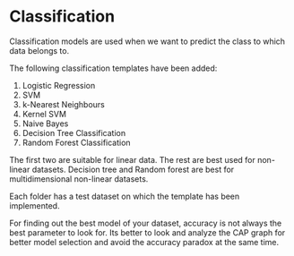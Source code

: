 # Classification

Classification models are used when we want to predict the class to which data belongs to.

The following classification templates have been added:
1. Logistic Regression
2. SVM
3. k-Nearest Neighbours
4. Kernel SVM
5. Naive Bayes
6. Decision Tree Classification
7. Random Forest Classification

The first two are suitable for linear data. The rest are best used for non-linear datasets. Decision tree and Random forest are best for multidimensional
non-linear datasets. 

Each folder has a test dataset on which the template has been implemented.

For finding out the best model of your dataset, accuracy is not always the best parameter to look for. Its better to look and analyze the CAP graph for better model selection
and avoid the accuracy paradox at the same time.
